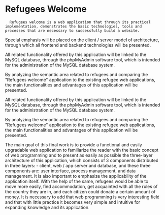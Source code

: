 # Refugees Welcome
      Refugees welcome is a web application that through its practical implementation, demonstrates the basic technologies, tools and processes that are necessary to successfully build a website.

Special emphasis will be placed on the client / server model of architecture, through which all frontend and backend technologies will be presented.

All related functionality offered by this application will be linked to the MySQL database, through the phpMyAdmin software tool, which is intended for the administration of the MySQL database system.

By analyzing the semantic area related to refugees and comparing the "Refugees welcome" application to the existing refugee web applications, the main functionalities and advantages of this application will be presented.

All related functionality offered by this application will be linked to the MySQL database, through the phpMyAdmin software tool, which is intended for the administration of the MySQL database system.

By analyzing the semantic area related to refugees and comparing the "Refugees welcome" application to the existing refugee web applications, the main functionalities and advantages of this application will be presented.

The main goal of this final work is to provide a functional and easily upgradable web application to familiarize the reader with the basic concept of web programming and to present as easily as possible the three-layer architecture of this application, which consists of 3 components distributed in three layers: - client, web / app server and database, and these three components are: user interface, process management, and data management.
It is also important to emphasize the applicability of the application itself. With the help of the same, refugees would be able to move more easily, find accommodation, get acquainted with all the rules of the country they are in, and each citizen could donate a certain amount of money.
It is necessary to add that web programming is very interesting field  and that with little practice it becomes very simple and intuitive for expanding knowledge and its application.
